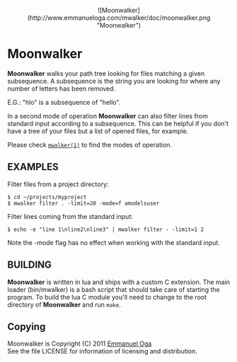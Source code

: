 <p align="center">
![Moonwalker](http://www.emmanueloga.com/mwalker/doc/moonwalker.png "Moonwalker")
</p>

# Moonwalker

**Moonwalker** walks your path tree looking for files matching a given
subsequence. A subsequence is the string you are looking for where any
number of letters has been removed.

E.G.: "hlo" is a subsequence of "hello".

In a second mode of operation **Moonwalker** can also filter lines from
standard input according to a subsequence. This can be helpful if you
don't have a tree of your files but a list of opened files, for example.

Please check [`mwalker(1)`][1] to find the modes of operation.

[1]: http://www.emmanueloga.com/mwalker/doc/mwalker.1.html

## EXAMPLES

Filter files from a project directory:

    $ cd ~/projects/myproject
    $ mwalker filter . -limit=20 -mode=f amodelsuser

Filter lines coming from the standard input:

    $ echo -e "line 1\nline2\nline3" | mwalker filter - -limit=1 2

Note the -mode flag has no effect when working with the standard input.

## BUILDING

**Moonwalker** is written in lua and ships with a custom C extension.
The main loader (bin/mwalker) is a bash script that should take care of
starting the program. To build the lua C module you'll need to change to
the root directory of **Moonwalker** and run `make`.

## Copying

Moonwalker is Copyright (C) 2011 [Emmanuel Oga](http://EmmanuelOga.com)<br/>
See the file LICENSE for information of licensing and distribution.
